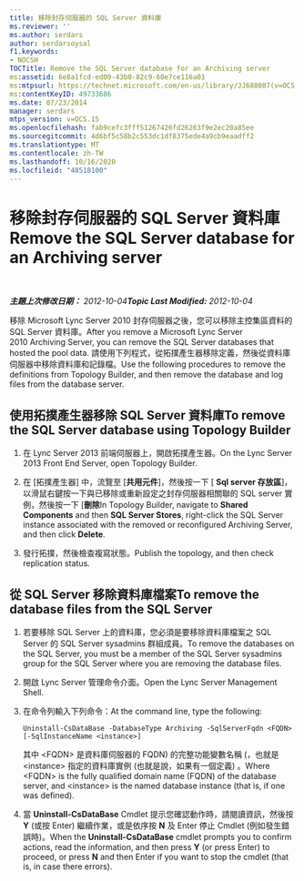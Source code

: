 ```yaml
---
title: 移除封存伺服器的 SQL Server 資料庫
ms.reviewer: ''
ms.author: serdars
author: serdarsoysal
f1.keywords:
- NOCSH
TOCTitle: Remove the SQL Server database for an Archiving server
ms:assetid: 6e8a1fcd-ed09-43b0-82c9-60e7ce116a01
ms:mtpsurl: https://technet.microsoft.com/en-us/library/JJ688087(v=OCS.15)
ms:contentKeyID: 49733686
ms.date: 07/23/2014
manager: serdars
mtps_version: v=OCS.15
ms.openlocfilehash: fab9cefc3fff51267426fd26263f9e2ec20a85ee
ms.sourcegitcommit: 4d6bf5c58b2c553dc1df8375ede4a9cb9eaadff2
ms.translationtype: MT
ms.contentlocale: zh-TW
ms.lasthandoff: 10/16/2020
ms.locfileid: "48518100"
---
```

# <a name="remove-the-sql-server-database-for-an-archiving-server"></a><span data-ttu-id="e066b-102">移除封存伺服器的 SQL Server 資料庫</span><span class="sxs-lookup"><span data-stu-id="e066b-102">Remove the SQL Server database for an Archiving server</span></span>

<div data-xmlns="http://www.w3.org/1999/xhtml">

<div class="topic" data-xmlns="http://www.w3.org/1999/xhtml" data-msxsl="urn:schemas-microsoft-com:xslt" data-cs="https://msdn.microsoft.com/">

<div data-asp="https://msdn2.microsoft.com/asp">



</div>

<div id="mainSection">

<div id="mainBody">

<span> </span>

<span data-ttu-id="e066b-103">_**主題上次修改日期：** 2012-10-04_</span><span class="sxs-lookup"><span data-stu-id="e066b-103">_**Topic Last Modified:** 2012-10-04_</span></span>

<span data-ttu-id="e066b-104">移除 Microsoft Lync Server 2010 封存伺服器之後，您可以移除主控集區資料的 SQL Server 資料庫。</span><span class="sxs-lookup"><span data-stu-id="e066b-104">After you remove a Microsoft Lync Server 2010 Archiving Server, you can remove the SQL Server databases that hosted the pool data.</span></span> <span data-ttu-id="e066b-105">請使用下列程式，從拓撲產生器移除定義，然後從資料庫伺服器中移除資料庫和記錄檔。</span><span class="sxs-lookup"><span data-stu-id="e066b-105">Use the following procedures to remove the definitions from Topology Builder, and then remove the database and log files from the database server.</span></span>

<div>

## <a name="to-remove-the-sql-server-database-using-topology-builder"></a><span data-ttu-id="e066b-106">使用拓撲產生器移除 SQL Server 資料庫</span><span class="sxs-lookup"><span data-stu-id="e066b-106">To remove the SQL Server database using Topology Builder</span></span>

1.  <span data-ttu-id="e066b-107">在 Lync Server 2013 前端伺服器上，開啟拓撲產生器。</span><span class="sxs-lookup"><span data-stu-id="e066b-107">On the Lync Server 2013 Front End Server, open Topology Builder.</span></span>

2.  <span data-ttu-id="e066b-108">在 [拓撲產生器] 中，流覽至 [**共用元件**]，然後按一下 [ **Sql server 存放區**]，以滑鼠右鍵按一下與已移除或重新設定之封存伺服器相關聯的 SQL server 實例，然後按一下 [**刪除**</span><span class="sxs-lookup"><span data-stu-id="e066b-108">In Topology Builder, navigate to **Shared Components** and then **SQL Server Stores**, right-click the SQL Server instance associated with the removed or reconfigured Archiving Server, and then click **Delete**.</span></span>

3.  <span data-ttu-id="e066b-109">發行拓撲，然後檢查複寫狀態。</span><span class="sxs-lookup"><span data-stu-id="e066b-109">Publish the topology, and then check replication status.</span></span>

</div>

<div>

## <a name="to-remove-the-database-files-from-the-sql-server"></a><span data-ttu-id="e066b-110">從 SQL Server 移除資料庫檔案</span><span class="sxs-lookup"><span data-stu-id="e066b-110">To remove the database files from the SQL Server</span></span>

1.  <span data-ttu-id="e066b-111">若要移除 SQL Server 上的資料庫，您必須是要移除資料庫檔案之 SQL Server 的 SQL Server sysadmins 群組成員。</span><span class="sxs-lookup"><span data-stu-id="e066b-111">To remove the databases on the SQL Server, you must be a member of the SQL Server sysadmins group for the SQL Server where you are removing the database files.</span></span>

2.  <span data-ttu-id="e066b-112">開啟 Lync Server 管理命令介面。</span><span class="sxs-lookup"><span data-stu-id="e066b-112">Open the Lync Server Management Shell.</span></span>

3.  <span data-ttu-id="e066b-113">在命令列輸入下列命令：</span><span class="sxs-lookup"><span data-stu-id="e066b-113">At the command line, type the following:</span></span>
    
        Uninstall-CsDataBase -DatabaseType Archiving -SqlServerFqdn <FQDN> [-SqlInstanceName <instance>]
    
    <span data-ttu-id="e066b-114">其中 \<FQDN\> 是資料庫伺服器的 FQDN) 的完整功能變數名稱 (，也就是 \<instance\> 指定的資料庫實例 (也就是說，如果有一個定義) 。</span><span class="sxs-lookup"><span data-stu-id="e066b-114">Where \<FQDN\> is the fully qualified domain name (FQDN) of the database server, and \<instance\> is the named database instance (that is, if one was defined).</span></span>

4.  <span data-ttu-id="e066b-115">當 **Uninstall-CsDataBase** Cmdlet 提示您確認動作時，請閱讀資訊，然後按 **Y** (或按 Enter) 繼續作業，或是依序按 **N** 及 Enter 停止 Cmdlet (例如發生錯誤時)。</span><span class="sxs-lookup"><span data-stu-id="e066b-115">When the **Uninstall-CsDataBase** cmdlet prompts you to confirm actions, read the information, and then press **Y** (or press Enter) to proceed, or press **N** and then Enter if you want to stop the cmdlet (that is, in case there errors).</span></span>

</div>

</div>

<span> </span>

</div>

</div>

</div>

